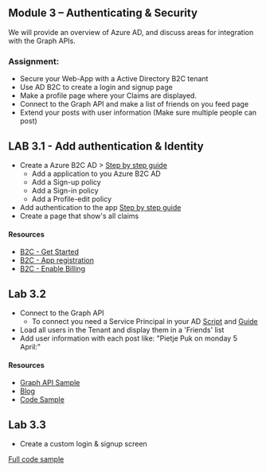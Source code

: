 ## Module 3 – Authenticating & Security ##
We will provide an overview of Azure AD, and discuss areas for integration with the Graph APIs.



### Assignment: ###
* Secure your Web-App with a Active Directory B2C tenant
* Use AD B2C to create a login and signup page
* Make a profile page where your Claims are displayed. 
* Connect to the Graph API and make a list of friends on you feed page
* Extend your posts with user information (Make sure multiple people can post)


## LAB 3.1 - Add authentication & Identity ###
* Create a Azure B2C AD > [Step by step guide](https://docs.microsoft.com/da-dk/azure/active-directory-b2c/active-directory-b2c-get-started)
  * Add a application to you Azure B2C AD
  * Add a Sign-up policy
  * Add a Sign-in policy
  * Add a Profile-edit policy
* Add authentication to the app [Step by step guide](https://docs.microsoft.com/en-us/azure/active-directory-b2c/active-directory-b2c-devquickstarts-web-dotnet)
* Create a page that show's all claims

#### Resources ####
* [B2C - Get Started](https://docs.microsoft.com/da-dk/azure/active-directory-b2c/active-directory-b2c-get-started)
* [B2C - App registration](https://docs.microsoft.com/da-dk/azure/active-directory-b2c/active-directory-b2c-app-registration)
* [B2C - Enable Billing](https://docs.microsoft.com/en-us/azure/active-directory-b2c/active-directory-b2c-how-to-enable-billing)


## Lab 3.2 ##
* Connect to the Graph API
   * To connect you need a Service Principal in your AD [Script](Service%20Principal.ps1) and [Guide](https://docs.microsoft.com/da-dk/azure/active-directory-b2c/active-directory-b2c-devquickstarts-graph-dotnet)
* Load all users in the Tenant and display them in a 'Friends' list
* Add user information with each post like: "Pietje Puk on monday 5 April:"

#### Resources ####
* [Graph API Sample](https://docs.microsoft.com/da-dk/azure/active-directory-b2c/active-directory-b2c-devquickstarts-graph-dotnet)
* [Blog](https://blog.siliconvalve.com/2016/07/25/creating-azure-ad-b2c-service-principals-with-powershell/)
* [Code Sample](https://github.com/AzureADQuickStarts/B2C-GraphAPI-DotNet)

## Lab 3.3 ##
* Create a custom login & signup screen 

[Full code sample](https://github.com/OrdinaSD/AzureChallenge-Henk-Boelman/tree/Lab_3)
